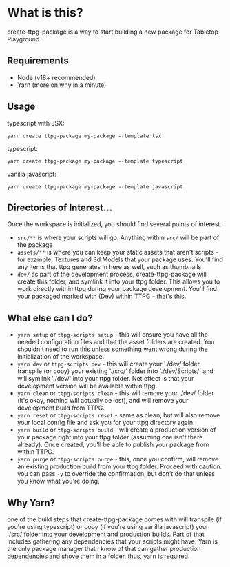 # What is this?

create-ttpg-package is a way to start building a new package for Tabletop Playground.

## Requirements

-   Node (v18+ recommended)
-   Yarn (more on why in a minute)

## Usage

typescript with JSX:

`yarn create ttpg-package my-package --template tsx`

typescript:

`yarn create ttpg-package my-package --template typescript`

vanilla javascript:

`yarn create ttpg-package my-package --template javascript`

## Directories of Interest...

Once the workspace is initialized, you should find several points of interest.

-   `src/**` is where your scripts will go. Anything within `src/` will be part of the package
-   `assets/**` is where you can keep your static assets that aren't scripts - for example, Textures and 3d Models that your package uses. You'll find any items that ttpg generates in here as well, such as thumbnails.
-   `dev/` as part of the development process, create-ttpg-package will create this folder, and symlink it into your ttpg folder. This allows you to work directly within ttpg during your package development. You'll find your packaged marked with (Dev) within TTPG - that's this.

## What else can I do?

-   `yarn setup` or `ttpg-scripts setup` - this will ensure you have all the needed configuration files and that the asset folders are created. You shouldn't need to run this unless something went wrong during the initialization of the workspace.
-   `yarn dev` or `ttpg-scripts dev` - this will create your './dev/ folder, transpile (or copy) your existing './src/' folder into './dev/Scripts/' and will symlink './dev/' into your ttpg folder. Net effect is that your development version will be available within ttpg.
-   `yarn clean` or `ttpg-scripts clean` - this will remove your ./dev/ folder (it's okay, nothing will actually be lost), and will remove your development build from TTPG.
-   `yarn reset` or `ttpg-scripts reset` - same as clean, but will also remove your local config file and ask you for your ttpg directory again.
-   `yarn build` or `ttpg-scripts build` - will create a production version of your package right into your ttpg folder (assuming one isn't there already). Once created, you'll be able to publish your package from within TTPG.
-   `yarn purge` or `ttpg-scripts purge` - this, once you confirm, will remove an existing production build from your ttpg folder. Proceed with caution. you can pass `-y` to override the confirmation, but don't do that unless you know what you're doing.

## Why Yarn?

one of the build steps that create-ttpg-package comes with will transpile (if you're using typescript) or copy (if you're using vanilla javascript) your ./src/ folder into your development and production builds. Part of that includes gathering any dependencies that your scripts might have. Yarn is the only package manager that I know of that can gather production dependencies and shove them in a folder, thus, yarn is required.
